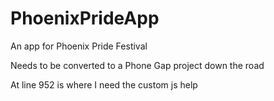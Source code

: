 PhoenixPrideApp
===============

An app for Phoenix Pride Festival

Needs to be converted to a Phone Gap project down the road

At line 952 is where I need the custom js help
